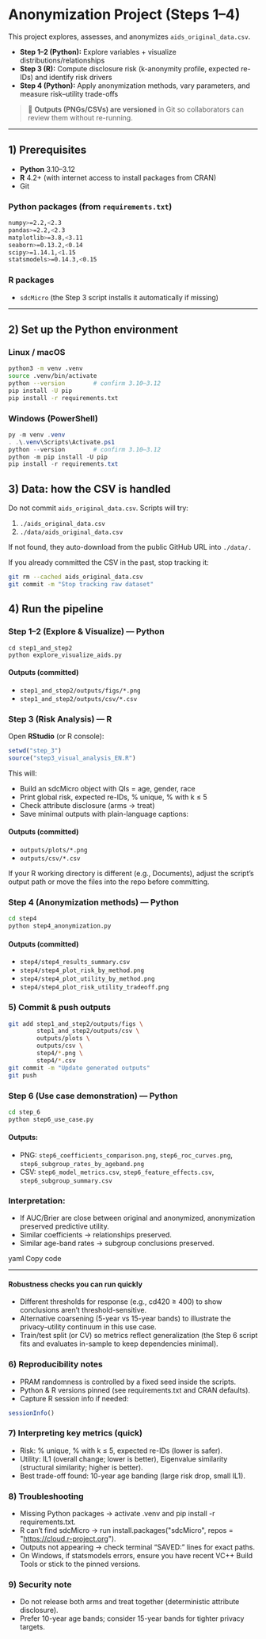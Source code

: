 # Anonymization Project (Steps 1–4)

This project explores, assesses, and anonymizes `aids_original_data.csv`.

- **Step 1–2 (Python):** Explore variables + visualize distributions/relationships
- **Step 3 (R):** Compute disclosure risk (k-anonymity profile, expected re-IDs) and identify risk drivers
- **Step 4 (Python):** Apply anonymization methods, vary parameters, and measure risk–utility trade-offs

> 🔎 **Outputs (PNGs/CSVs) are versioned** in Git so collaborators can review them without re-running.

---

## 1) Prerequisites

- **Python** 3.10–3.12
- **R** 4.2+ (with internet access to install packages from CRAN)
- Git

### Python packages (from `requirements.txt`)
```bash
numpy>=2.2,<2.3
pandas>=2.2,<2.3
matplotlib>=3.8,<3.11
seaborn>=0.13.2,<0.14
scipy>=1.14.1,<1.15
statsmodels>=0.14.3,<0.15
```

### R packages
- `sdcMicro` (the Step 3 script installs it automatically if missing)

---

## 2) Set up the Python environment

### Linux / macOS
```bash
python3 -m venv .venv
source .venv/bin/activate
python --version        # confirm 3.10–3.12
pip install -U pip
pip install -r requirements.txt
```

### Windows (PowerShell)

```powershell
py -m venv .venv
. .\.venv\Scripts\Activate.ps1
python --version        # confirm 3.10–3.12
python -m pip install -U pip
pip install -r requirements.txt
```


## 3) Data: how the CSV is handled
Do not commit `aids_original_data.csv`. Scripts will try:

1. `./aids_original_data.csv`
2. `./data/aids_original_data.csv`

If not found, they auto-download from the public GitHub URL into `./data/.`

If you already committed the CSV in the past, stop tracking it:

```bash
git rm --cached aids_original_data.csv
git commit -m "Stop tracking raw dataset"
```

## 4) Run the pipeline

### Step 1–2 (Explore & Visualize) — Python
```
cd step1_and_step2
python explore_visualize_aids.py
```

#### Outputs (committed)

- `step1_and_step2/outputs/figs/*.png`
- `step1_and_step2/outputs/csv/*.csv`

### Step 3 (Risk Analysis) — R
Open **RStudio** (or R console):

```r
setwd("step_3")
source("step3_visual_analysis_EN.R")
```

This will:

- Build an sdcMicro object with QIs = age, gender, race
- Print global risk, expected re-IDs, % unique, % with k ≤ 5
- Check attribute disclosure (arms → treat)
- Save minimal outputs with plain-language captions:

#### Outputs (committed)

- `outputs/plots/*.png`
- `outputs/csv/*.csv`

If your R working directory is different (e.g., Documents), adjust the script’s output path or move the files into the repo before committing.

### Step 4 (Anonymization methods) — Python
```bash
cd step4
python step4_anonymization.py
```

#### Outputs (committed)

- `step4/step4_results_summary.csv`
- `step4/step4_plot_risk_by_method.png`
- `step4/step4_plot_utility_by_method.png`
- `step4/step4_plot_risk_utility_tradeoff.png`

### 5) Commit & push outputs
```bash
git add step1_and_step2/outputs/figs \
        step1_and_step2/outputs/csv \
        outputs/plots \
        outputs/csv \
        step4/*.png \
        step4/*.csv
git commit -m "Update generated outputs"
git push
```

### Step 6 (Use case demonstration) — Python
```bash
cd step_6
python step6_use_case.py
```

#### Outputs:

- PNG: `step6_coefficients_comparison.png`, `step6_roc_curves.png`, `step6_subgroup_rates_by_ageband.png`
- CSV: `step6_model_metrics.csv`, `step6_feature_effects.csv`, `step6_subgroup_summary.csv`

### Interpretation:

- If AUC/Brier are close between original and anonymized, anonymization preserved predictive utility.
- Similar coefficients → relationships preserved.
- Similar age-band rates → subgroup conclusions preserved.

yaml
Copy code

---

#### Robustness checks you can run quickly
- Different thresholds for response (e.g., cd420 ≥ 400) to show conclusions aren’t threshold-sensitive.
- Alternative coarsening (5-year vs 15-year bands) to illustrate the privacy–utility continuum in this use case.
- Train/test split (or CV) so metrics reflect generalization (the Step 6 script fits and evaluates in-sample to keep dependencies minimal).

### 6) Reproducibility notes

- PRAM randomness is controlled by a fixed seed inside the scripts.
- Python & R versions pinned (see requirements.txt and CRAN defaults).
- Capture R session info if needed:

```r
sessionInfo()
```

### 7) Interpreting key metrics (quick)
- Risk: % unique, % with k ≤ 5, expected re-IDs (lower is safer).
- Utility: IL1 (overall change; lower is better), Eigenvalue similarity (structural similarity; higher is better).
- Best trade-off found: 10-year age banding (large risk drop, small IL1).

### 8) Troubleshooting
- Missing Python packages → activate .venv and pip install -r requirements.txt.
- R can’t find sdcMicro → run install.packages("sdcMicro", repos = "https://cloud.r-project.org").
- Outputs not appearing → check terminal “SAVED:” lines for exact paths.
- On Windows, if statsmodels errors, ensure you have recent VC++ Build Tools or stick to the pinned versions.

### 9) Security note
- Do not release both arms and treat together (deterministic attribute disclosure).
- Prefer 10-year age bands; consider 15-year bands for tighter privacy targets.


